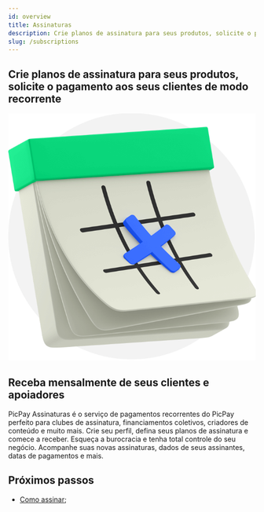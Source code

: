 ```yaml
---
id: overview
title: Assinaturas
description: Crie planos de assinatura para seus produtos, solicite o pagamento aos seus clientes de modo recorrente
slug: /subscriptions
---
```


<div style={{ display: 'flex' }}>
  <div style={{ display: 'flex', flex: '1 1 60%' }}>

## Crie planos de assinatura para seus produtos, solicite o pagamento aos seus clientes de modo recorrente

  </div>
  <div style={{ display: 'flex', flex: '1 2 20%' }}></div>
  <div style={{ display: 'flex', flex: '1 3 20%' }}>

![image](../../../static/img/icone-banner-assinaturas.png)

  </div>
</div>

## Receba mensalmente de seus clientes e apoiadores

PicPay Assinaturas é o serviço de pagamentos recorrentes do PicPay perfeito para clubes de assinatura, financiamentos coletivos, criadores de conteúdo e muito mais. Crie seu perfil, defina seus planos de assinatura e comece a receber. Esqueça a burocracia e tenha total controle do seu negócio. Acompanhe suas novas assinaturas, dados de seus assinantes, datas de pagamentos e mais.

## Próximos passos

- [Como assinar](/subscriptions/intro/sign-up);
